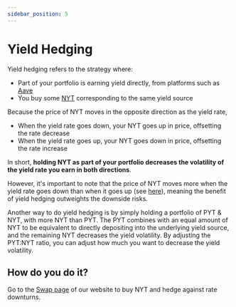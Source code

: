 ```yaml
---
sidebar_position: 5
---
```


# Yield Hedging

Yield hedging refers to the strategy where:

- Part of your portfolio is earning yield directly, from platforms such as [Aave](https://aave.com)
- You buy some [NYT](./nyt) corresponding to the same yield source

Because the price of NYT moves in the opposite direction as the yield rate,

- When the yield rate goes down, your NYT goes up in price, offsetting the rate decrease
- When the yield rate goes up, your NYT goes down in price, offsetting the rate increase

In short, **holding NYT as part of your portfolio decreases the volatility of the yield rate you earn in both directions**.

However, it's important to note that the price of NYT moves more when the yield rate goes down than when it goes up (see [here](./pyt#observations)), meaning the benefit of yield hedging outweights the downside risks.

Another way to do yield hedging is by simply holding a portfolio of PYT & NYT, with more NYT than PYT. The PYT combines with an equal amount of NYT to be equivalent to directly depositing into the underlying yield source, and the remaining NYT decreases the yield volatility. By adjusting the PYT:NYT ratio, you can adjust how much you want to decrease the yield volatility.

## How do you do it?

Go to the [Swap page](https://timelessfi.com/swap) of our website to buy NYT and hedge against rate downturns.